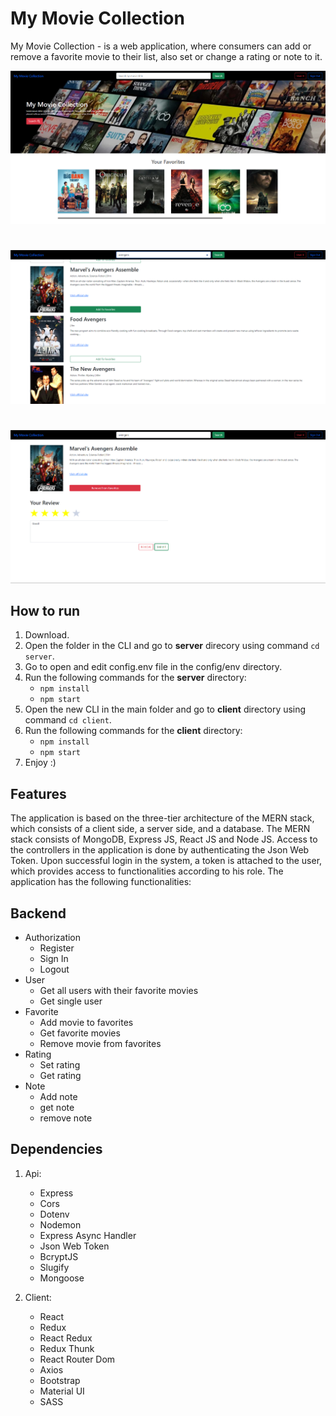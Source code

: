# My Movie Collection

My Movie Collection - is a web application, where consumers can add or remove a favorite movie to their list, also set or change a rating or note to it.

![view-image-1](https://github.com/MesutNedzhib/mk-it-movie-app/blob/master/client/public/my-movie-coll.png)

#

![view-image-2](https://github.com/MesutNedzhib/mk-it-movie-app/blob/master/client/public/my-movie-coll-search.png)

#

![view-image-3](https://github.com/MesutNedzhib/mk-it-movie-app/blob/master/client/public/my-movie-coll-details.png)

## How to run

1. Download.
2. Open the folder in the CLI and go to **server** direcory using command `cd server`.
3. Go to open and edit config.env file in the config/env directory.
4. Run the following commands for the **server** directory:
   - `npm install`
   - `npm start`
5. Open the new CLI in the main folder and go to **client** directory using command `cd client`.
6. Run the following commands for the **client** directory:
   - `npm install`
   - `npm start`
7. Enjoy :)

## Features

The application is based on the three-tier architecture of the MERN stack, which consists of a client side, a server side, and a database.
The MERN stack consists of MongoDB, Express JS, React JS and Node JS.
Access to the controllers in the application is done by authenticating the Json Web Token. Upon successful login in the system, a token is attached to the user, which provides access to functionalities according to his role.
The application has the following functionalities:

## Backend

- Authorization
  - Register
  - Sign In
  - Logout
- User
  - Get all users with their favorite movies
  - Get single user
- Favorite
  - Add movie to favorites
  - Get favorite movies
  - Remove movie from favorites
- Rating
  - Set rating
  - Get rating
- Note
  - Add note
  - get note
  - remove note

## Dependencies

1. Api:

   - Express
   - Cors
   - Dotenv
   - Nodemon
   - Express Async Handler
   - Json Web Token
   - BcryptJS
   - Slugify
   - Mongoose

2. Client:
   - React
   - Redux
   - React Redux
   - Redux Thunk
   - React Router Dom
   - Axios
   - Bootstrap
   - Material UI
   - SASS
